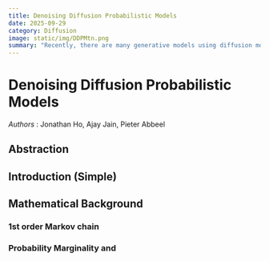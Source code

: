 ```yaml
---
title: Denoising Diffusion Probabilistic Models
date: 2025-09-29
category: Diffusion
image: static/img/DDPMtn.png
summary: "Recently, there are many generative models using diffusion model. We can study from the start of diffusion model, DDPM"
---
```


# Denoising Diffusion Probabilistic Models

*Authors* : Jonathan Ho, Ajay Jain, Pieter Abbeel

## Abstraction

## Introduction (Simple)


## Mathematical Background

### 1st order Markov chain 

### Probability Marginality and 